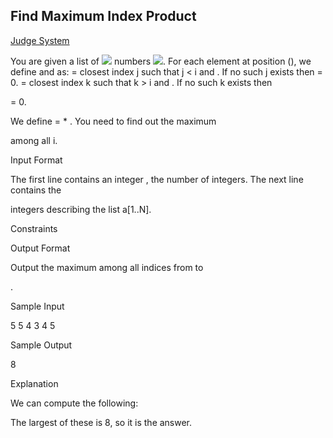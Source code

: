 ## Find Maximum Index Product

[Judge System](https://www.hackerrank.com/challenges/find-maximum-index-product/problem)

You are given a list of <img src="https://latex.codecogs.com/svg.latex?\Large&space;N"> numbers <img src="https://latex.codecogs.com/svg.latex?\Large&space;a_1,a_2,...,a_n">. For each element at position (), we define and as:
= closest index j such that j < i and . If no such j exists then = 0.
= closest index k such that k > i and . If no such k exists then

= 0.

We define
= * . You need to find out the maximum

among all i.

Input Format

The first line contains an integer
, the number of integers. The next line contains the

integers describing the list a[1..N].

Constraints


Output Format

Output the maximum
among all indices from to

.

Sample Input

5
5 4 3 4 5

Sample Output

8

Explanation

We can compute the following:





The largest of these is 8, so it is the answer.
